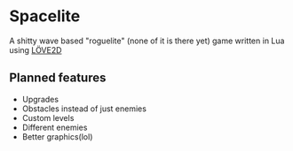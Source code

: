# Spacelite
A shitty wave based "roguelite" (none of it is there yet) game written in Lua using [LÖVE2D][love2d]

## Planned features
- Upgrades
- Obstacles instead of just enemies
- Custom levels
- Different enemies
- Better graphics(lol)

[love2d]: https://love2d.org/